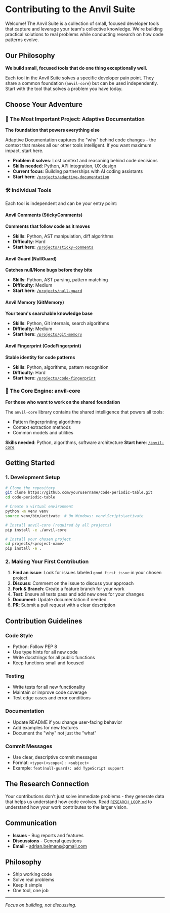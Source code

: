 # Contributing to the Anvil Suite

Welcome! The Anvil Suite is a collection of small, focused developer tools that capture and leverage your team's collective knowledge. We're building practical solutions to real problems while conducting research on how code patterns evolve.

## Our Philosophy

**We build small, focused tools that do one thing exceptionally well.**

Each tool in the Anvil Suite solves a specific developer pain point. They share a common foundation (`anvil-core`) but can be used independently. Start with the tool that solves a problem you have today.

## Choose Your Adventure

### 🎯 The Most Important Project: Adaptive Documentation
**The foundation that powers everything else**

Adaptive Documentation captures the "why" behind code changes - the context that makes all our other tools intelligent. If you want maximum impact, start here.

- **Problem it solves**: Lost context and reasoning behind code decisions
- **Skills needed**: Python, API integration, UX design
- **Current focus**: Building partnerships with AI coding assistants
- **Start here**: [`/projects/adaptive-documentation`](./projects/adaptive-documentation)

### 🛠️ Individual Tools

Each tool is independent and can be your entry point:

#### Anvil Comments (StickyComments)
**Comments that follow code as it moves**
- **Skills**: Python, AST manipulation, diff algorithms
- **Difficulty**: Hard
- **Start here**: [`/projects/sticky-comments`](./projects/sticky-comments)

#### Anvil Guard (NullGuard)
**Catches null/None bugs before they bite**
- **Skills**: Python, AST parsing, pattern matching
- **Difficulty**: Medium
- **Start here**: [`/projects/null-guard`](./projects/null-guard)

#### Anvil Memory (GitMemory)
**Your team's searchable knowledge base**
- **Skills**: Python, Git internals, search algorithms
- **Difficulty**: Medium
- **Start here**: [`/projects/git-memory`](./projects/git-memory)

#### Anvil Fingerprint (CodeFingerprint)
**Stable identity for code patterns**
- **Skills**: Python, algorithms, pattern recognition
- **Difficulty**: Hard
- **Start here**: [`/projects/code-fingerprint`](./projects/code-fingerprint)

### 🧠 The Core Engine: anvil-core
**For those who want to work on the shared foundation**

The `anvil-core` library contains the shared intelligence that powers all tools:
- Pattern fingerprinting algorithms
- Context extraction methods
- Common models and utilities

**Skills needed**: Python, algorithms, software architecture
**Start here**: [`/anvil-core`](./anvil-core)

## Getting Started

### 1. Development Setup

```bash
# Clone the repository
git clone https://github.com/yourusername/code-periodic-table.git
cd code-periodic-table

# Create a virtual environment
python -m venv venv
source venv/bin/activate  # On Windows: venv\Scripts\activate

# Install anvil-core (required by all projects)
pip install -e ./anvil-core

# Install your chosen project
cd projects/<project-name>
pip install -e .
```

### 2. Making Your First Contribution

1. **Find an issue**: Look for issues labeled `good first issue` in your chosen project
2. **Discuss**: Comment on the issue to discuss your approach
3. **Fork & Branch**: Create a feature branch for your work
4. **Test**: Ensure all tests pass and add new ones for your changes
5. **Document**: Update documentation if needed
6. **PR**: Submit a pull request with a clear description

## Contribution Guidelines

### Code Style
- Python: Follow PEP 8
- Use type hints for all new code
- Write docstrings for all public functions
- Keep functions small and focused

### Testing
- Write tests for all new functionality
- Maintain or improve code coverage
- Test edge cases and error conditions

### Documentation
- Update README if you change user-facing behavior
- Add examples for new features
- Document the "why" not just the "what"

### Commit Messages
- Use clear, descriptive commit messages
- Format: `<type>(<scope>): <subject>`
- Example: `feat(null-guard): add TypeScript support`

## The Research Connection

Your contributions don't just solve immediate problems - they generate data that helps us understand how code evolves. Read [`RESEARCH_LOOP.md`](./RESEARCH_LOOP.md) to understand how your work contributes to the larger vision.

## Communication

- **Issues** - Bug reports and features
- **Discussions** - General questions
- **Email** - adrian.belmans@gmail.com

## Philosophy

- Ship working code
- Solve real problems
- Keep it simple
- One tool, one job

---

*Focus on building, not discussing.*